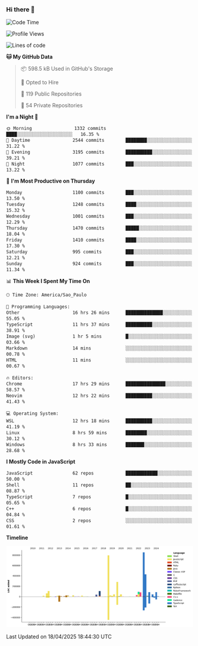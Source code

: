### Hi there 👋

<!--START_SECTION:waka-->
![Code Time](http://img.shields.io/badge/Code%20Time-7%2C084%20hrs%2024%20mins-blue)

![Profile Views](http://img.shields.io/badge/Profile%20Views-0-blue)

![Lines of code](https://img.shields.io/badge/From%20Hello%20World%20I%27ve%20Written-3.4%20million%20lines%20of%20code-blue)

**🐱 My GitHub Data** 

> 📦 598.5 kB Used in GitHub's Storage 
 > 
> 💼 Opted to Hire
 > 
> 📜 119 Public Repositories 
 > 
> 🔑 54 Private Repositories 
 > 
**I'm a Night 🦉** 

```text
🌞 Morning                1332 commits        ████░░░░░░░░░░░░░░░░░░░░░   16.35 % 
🌆 Daytime                2544 commits        ████████░░░░░░░░░░░░░░░░░   31.22 % 
🌃 Evening                3195 commits        ██████████░░░░░░░░░░░░░░░   39.21 % 
🌙 Night                  1077 commits        ███░░░░░░░░░░░░░░░░░░░░░░   13.22 % 
```
📅 **I'm Most Productive on Thursday** 

```text
Monday                   1100 commits        ███░░░░░░░░░░░░░░░░░░░░░░   13.50 % 
Tuesday                  1248 commits        ████░░░░░░░░░░░░░░░░░░░░░   15.32 % 
Wednesday                1001 commits        ███░░░░░░░░░░░░░░░░░░░░░░   12.29 % 
Thursday                 1470 commits        █████░░░░░░░░░░░░░░░░░░░░   18.04 % 
Friday                   1410 commits        ████░░░░░░░░░░░░░░░░░░░░░   17.30 % 
Saturday                 995 commits         ███░░░░░░░░░░░░░░░░░░░░░░   12.21 % 
Sunday                   924 commits         ███░░░░░░░░░░░░░░░░░░░░░░   11.34 % 
```


📊 **This Week I Spent My Time On** 

```text
🕑︎ Time Zone: America/Sao_Paulo

💬 Programming Languages: 
Other                    16 hrs 26 mins      ██████████████░░░░░░░░░░░   55.05 % 
TypeScript               11 hrs 37 mins      ██████████░░░░░░░░░░░░░░░   38.91 % 
Image (svg)              1 hr 5 mins         █░░░░░░░░░░░░░░░░░░░░░░░░   03.66 % 
Markdown                 14 mins             ░░░░░░░░░░░░░░░░░░░░░░░░░   00.78 % 
HTML                     11 mins             ░░░░░░░░░░░░░░░░░░░░░░░░░   00.67 % 

🔥 Editors: 
Chrome                   17 hrs 29 mins      ███████████████░░░░░░░░░░   58.57 % 
Neovim                   12 hrs 22 mins      ██████████░░░░░░░░░░░░░░░   41.43 % 

💻 Operating System: 
WSL                      12 hrs 18 mins      ██████████░░░░░░░░░░░░░░░   41.19 % 
Linux                    8 hrs 59 mins       ████████░░░░░░░░░░░░░░░░░   30.12 % 
Windows                  8 hrs 33 mins       ███████░░░░░░░░░░░░░░░░░░   28.68 % 
```

**I Mostly Code in JavaScript** 

```text
JavaScript               62 repos            ████████████░░░░░░░░░░░░░   50.00 % 
Shell                    11 repos            ██░░░░░░░░░░░░░░░░░░░░░░░   08.87 % 
TypeScript               7 repos             █░░░░░░░░░░░░░░░░░░░░░░░░   05.65 % 
C++                      6 repos             █░░░░░░░░░░░░░░░░░░░░░░░░   04.84 % 
CSS                      2 repos             ░░░░░░░░░░░░░░░░░░░░░░░░░   01.61 % 
```



**Timeline**

![Lines of Code chart](https://raw.githubusercontent.com/jampow/jampow/master/assets/bar_graph.png)


 Last Updated on 18/04/2025 18:44:30 UTC
<!--END_SECTION:waka-->
